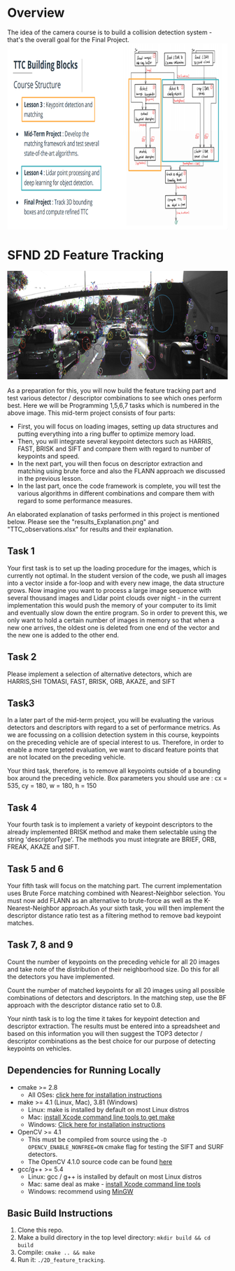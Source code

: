 # Overview
The idea of the camera course is to build a collision detection system - that's the overall goal for the Final Project.
<img src="images/project_Structure.png" width="820" height="425" />

# SFND 2D Feature Tracking

<img src="images/keypoints.png" width="820" height="248" />

As a preparation for this, you will now build the feature tracking part and test various detector / descriptor combinations to see which ones perform best. Here we will be Programming 1,5,6,7 tasks which is numbered in the above image. This mid-term project consists of four parts:

* First, you will focus on loading images, setting up data structures and putting everything into a ring buffer to optimize memory load. 
* Then, you will integrate several keypoint detectors such as HARRIS, FAST, BRISK and SIFT and compare them with regard to number of keypoints and speed. 
* In the next part, you will then focus on descriptor extraction and matching using brute force and also the FLANN approach we discussed in the previous lesson. 
* In the last part, once the code framework is complete, you will test the various algorithms in different combinations and compare them with regard to some performance measures. 

An elaborated explanation of tasks performed in this project is mentioned below. Please see the "results_Explanation.png" and "TTC_observations.xlsx" for results and their explanation. 

## Task 1
Your first task is to set up the loading procedure for the images, which is currently not optimal. In the student version of the code, we push all images into a vector inside a for-loop and with every new image, the data structure grows. Now imagine you want to process a large image sequence with several thousand images and Lidar point clouds over night - in the current implementation this would push the memory of your computer to its limit and eventually slow down the entire program. So in order to prevent this, we only want to hold a certain number of images in memory so that when a new one arrives, the oldest one is deleted from one end of the vector and the new one is added to the other end.

## Task 2
Please implement a selection of alternative detectors, which are HARRIS,SHI TOMASI, FAST, BRISK, ORB, AKAZE, and SIFT

## Task3
In a later part of the mid-term project, you will be evaluating the various detectors and descriptors with regard to a set of performance metrics. As we are focussing on a collision detection system in this course, keypoints on the preceding vehicle are of special interest to us. Therefore, in order to enable a more targeted evaluation, we want to discard feature points that are not located on the preceding vehicle.

Your third task, therefore, is to remove all keypoints outside of a bounding box around the preceding vehicle. Box parameters you should use are : cx = 535, cy = 180, w = 180, h = 150

## Task 4
Your fourth task is to implement a variety of keypoint descriptors to the already implemented BRISK method and make them selectable using the string 'descriptorType'. The methods you must integrate are BRIEF, ORB, FREAK, AKAZE and SIFT.

## Task 5 and 6
Your fifth task will focus on the matching part. The current implementation uses Brute Force matching combined with Nearest-Neighbor selection. You must now add FLANN as an alternative to brute-force as well as the K-Nearest-Neighbor approach.As your sixth task, you will then implement the descriptor distance ratio test as a filtering method to remove bad keypoint matches.

## Task 7, 8 and 9
Count the number of keypoints on the preceding vehicle for all 20 images and take note of the distribution of their neighborhood size. Do this for all the detectors you have implemented.

Count the number of matched keypoints for all 20 images using all possible combinations of detectors and descriptors. In the matching step, use the BF approach with the descriptor distance ratio set to 0.8.

Your ninth task is to log the time it takes for keypoint detection and descriptor extraction. The results must be entered into a spreadsheet and based on this information you will then suggest the TOP3 detector / descriptor combinations as the best choice for our purpose of detecting keypoints on vehicles.

## Dependencies for Running Locally
* cmake >= 2.8
  * All OSes: [click here for installation instructions](https://cmake.org/install/)
* make >= 4.1 (Linux, Mac), 3.81 (Windows)
  * Linux: make is installed by default on most Linux distros
  * Mac: [install Xcode command line tools to get make](https://developer.apple.com/xcode/features/)
  * Windows: [Click here for installation instructions](http://gnuwin32.sourceforge.net/packages/make.htm)
* OpenCV >= 4.1
  * This must be compiled from source using the `-D OPENCV_ENABLE_NONFREE=ON` cmake flag for testing the SIFT and SURF detectors.
  * The OpenCV 4.1.0 source code can be found [here](https://github.com/opencv/opencv/tree/4.1.0)
* gcc/g++ >= 5.4
  * Linux: gcc / g++ is installed by default on most Linux distros
  * Mac: same deal as make - [install Xcode command line tools](https://developer.apple.com/xcode/features/)
  * Windows: recommend using [MinGW](http://www.mingw.org/)

## Basic Build Instructions

1. Clone this repo.
2. Make a build directory in the top level directory: `mkdir build && cd build`
3. Compile: `cmake .. && make`
4. Run it: `./2D_feature_tracking`.

